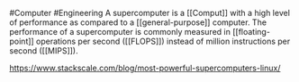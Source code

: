 #Computer #Engineering 
A supercomputer is a [[Comput]] with a high level of performance as compared to a [[general-purpose]] computer. The performance of a supercomputer is commonly measured in [[floating-point]] operations per second ([[FLOPS]]) instead of million instructions per second ([[MIPS]]).

https://www.stackscale.com/blog/most-powerful-supercomputers-linux/
